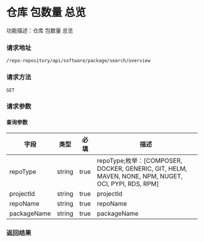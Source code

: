 # 仓库 包数量 总览
功能描述：仓库 包数量 总览

### 请求地址
```
/repo-repository/api/software/package/search/overview
```

### 请求方法
`GET`
### 请求参数

#### 查询参数

| 字段 | 类型 | 必填 | 描述 |
| -------- | -------- | -------- | -------- |
| repoType     | string   | true       | repoType;枚举：[COMPOSER, DOCKER, GENERIC, GIT, HELM, MAVEN, NONE, NPM, NUGET, OCI, PYPI, RDS, RPM] |
| projectId     | string   | true       | projectId |
| repoName     | string   | true       | repoName |
| packageName     | string   | true       | packageName |



### 返回结果

